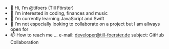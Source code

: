 - 👋 Hi, I’m @tifoers (Till Förster)
- 👀 I’m interested in coding, finances and music
- 🌱 I’m currently learning JavaScript and Swift
- 💞️ I’m not especially looking to collaborate on a project but I am allways open for 
- 📫 How to reach me ...
     e-mail: developer@till-foerster.de 
     subject: GitHub Collaboration
<!---
tifoers/tifoers is a ✨ special ✨ repository because its `README.md` (this file) appears on your GitHub profile.
You can click the Preview link to take a look at your changes.
--->
